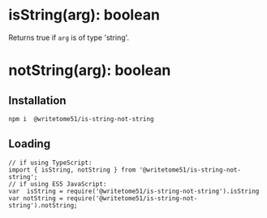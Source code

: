 # isString(arg): boolean

Returns true if `arg` is of type 'string'.

# notString(arg): boolean


## Installation
`npm i  @writetome51/is-string-not-string`

## Loading
```
// if using TypeScript:
import { isString, notString } from '@writetome51/is-string-not-string';
// if using ES5 JavaScript:
var  isString = require('@writetome51/is-string-not-string').isString
var notString = require('@writetome51/is-string-not-string').notString;
```
